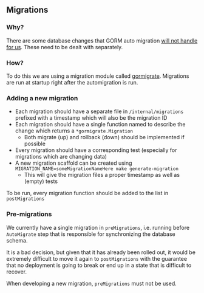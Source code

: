 ## Migrations

### Why?

There are some database changes that GORM auto migration [will not handle for us](https://v1.gorm.io/docs/migration.html#Auto-Migration).
These need to be dealt with separately.

### How?

To do this we are using a migration module called [gormigrate](https://pkg.go.dev/gopkg.in/gormigrate.v1).
Migrations are run at startup right after the automigration is run.

### Adding a new migration

- Each migration should have a separate file in `/internal/migrations` prefixed with a timestamp which will also be the migration ID
- Each migration should have a single function named to describe the change which returns a `*gormigrate.Migration`
    - Both migrate (up) and rollback (down) should be implemented if possible
- Every migration should have a corresponding test (especially for migrations which are changing data)
- A new migration scaffold can be created using `MIGRATION_NAME=someMigrationNameHere make generate-migration`
    - This will give the migration files a proper timestamp as well as (empty) tests

To be run, every migration function should be added to the list in `postMigrations`

### Pre-migrations

We currently have a single migration in `preMigrations`, i.e. running before `AutoMigrate` step that is responsible for synchronizing the database schema.

It is a bad decision, but given that it has already been rolled out, it would be extremely difficult to move it again to `postMigrations` with the guarantee that no deployment is going to break or end up in a state that is difficult to recover.

When developing a new migration, `preMigrations` must not be used.

